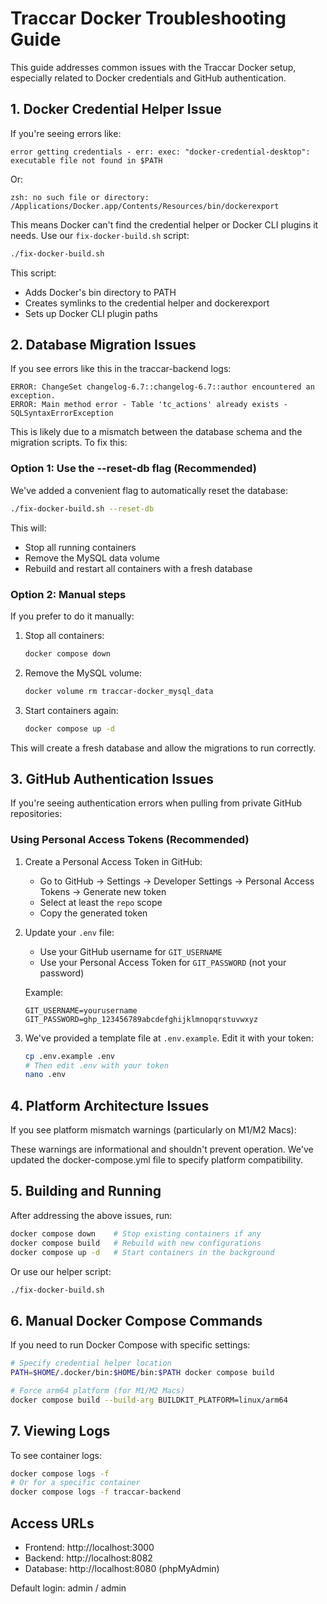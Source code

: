 # Traccar Docker Troubleshooting Guide

This guide addresses common issues with the Traccar Docker setup, especially related to Docker credentials and GitHub authentication.

## 1. Docker Credential Helper Issue

If you're seeing errors like:
```
error getting credentials - err: exec: "docker-credential-desktop": executable file not found in $PATH
```

Or:
```
zsh: no such file or directory: /Applications/Docker.app/Contents/Resources/bin/dockerexport
```

This means Docker can't find the credential helper or Docker CLI plugins it needs. Use our `fix-docker-build.sh` script:

```bash
./fix-docker-build.sh
```

This script:
- Adds Docker's bin directory to PATH
- Creates symlinks to the credential helper and dockerexport
- Sets up Docker CLI plugin paths

## 2. Database Migration Issues

If you see errors like this in the traccar-backend logs:
```
ERROR: ChangeSet changelog-6.7::changelog-6.7::author encountered an exception.
ERROR: Main method error - Table 'tc_actions' already exists - SQLSyntaxErrorException
```

This is likely due to a mismatch between the database schema and the migration scripts. To fix this:

### Option 1: Use the --reset-db flag (Recommended)

We've added a convenient flag to automatically reset the database:

```bash
./fix-docker-build.sh --reset-db
```

This will:
- Stop all running containers
- Remove the MySQL data volume
- Rebuild and restart all containers with a fresh database

### Option 2: Manual steps

If you prefer to do it manually:

1. Stop all containers:
   ```bash
   docker compose down
   ```

2. Remove the MySQL volume:
   ```bash
   docker volume rm traccar-docker_mysql_data
   ```

3. Start containers again:
   ```bash
   docker compose up -d
   ```

This will create a fresh database and allow the migrations to run correctly.

## 3. GitHub Authentication Issues

If you're seeing authentication errors when pulling from private GitHub repositories:

### Using Personal Access Tokens (Recommended)

1. Create a Personal Access Token in GitHub:
   - Go to GitHub → Settings → Developer Settings → Personal Access Tokens → Generate new token
   - Select at least the `repo` scope
   - Copy the generated token

2. Update your `.env` file:
   - Use your GitHub username for `GIT_USERNAME`
   - Use your Personal Access Token for `GIT_PASSWORD` (not your password)
   
   Example:
   ```
   GIT_USERNAME=yourusername
   GIT_PASSWORD=ghp_123456789abcdefghijklmnopqrstuvwxyz
   ```

3. We've provided a template file at `.env.example`. Edit it with your token:
   ```bash
   cp .env.example .env
   # Then edit .env with your token
   nano .env
   ```

## 4. Platform Architecture Issues

If you see platform mismatch warnings (particularly on M1/M2 Macs):

These warnings are informational and shouldn't prevent operation. We've updated the docker-compose.yml file to specify platform compatibility.

## 5. Building and Running

After addressing the above issues, run:

```bash
docker compose down    # Stop existing containers if any
docker compose build   # Rebuild with new configurations
docker compose up -d   # Start containers in the background
```

Or use our helper script:

```bash
./fix-docker-build.sh
```

## 6. Manual Docker Compose Commands

If you need to run Docker Compose with specific settings:

```bash
# Specify credential helper location
PATH=$HOME/.docker/bin:$HOME/bin:$PATH docker compose build

# Force arm64 platform (for M1/M2 Macs)
docker compose build --build-arg BUILDKIT_PLATFORM=linux/arm64
```

## 7. Viewing Logs

To see container logs:

```bash
docker compose logs -f
# Or for a specific container
docker compose logs -f traccar-backend
```

## Access URLs

- Frontend: http://localhost:3000
- Backend: http://localhost:8082
- Database: http://localhost:8080 (phpMyAdmin)

Default login: admin / admin
